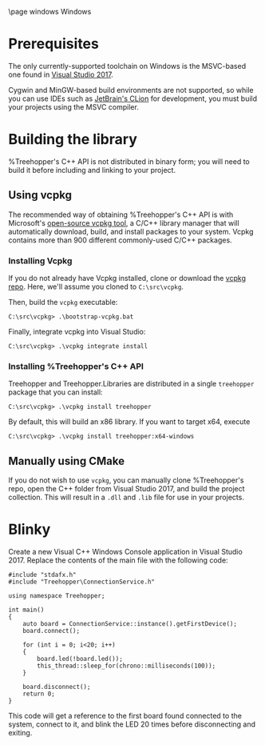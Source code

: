 \page windows Windows

# Prerequisites

The only currently-supported toolchain on Windows is the MSVC-based one found in [Visual Studio 2017](https://www.visualstudio.com/downloads/). 

Cygwin and MinGW-based build environments are not supported, so while you can use IDEs such as [JetBrain's CLion](https://www.jetbrains.com/clion/) for development, you must build your projects using the MSVC compiler.

# Building the library

%Treehopper's C++ API is not distributed in binary form; you will need to build it before including and linking to your project.

## Using vcpkg

The recommended way of obtaining %Treehopper's C++ API is with Microsoft's [open-source vcpkg tool](https://github.com/Microsoft/vcpkg), a C/C++ library manager that will automatically download, build, and install packages to your system. Vcpkg contains more than 900 different commonly-used C/C++ packages.

### Installing Vcpkg

If you do not already have Vcpkg installed, clone or download the [vcpkg repo](https://github.com/Microsoft/vcpkg). Here, we'll assume you cloned to `C:\src\vcpkg`.

Then, build the `vcpkg` executable:

    C:\src\vcpkg> .\bootstrap-vcpkg.bat

Finally, integrate vcpkg into Visual Studio:

    C:\src\vcpkg> .\vcpkg integrate install

### Installing %Treehopper's C++ API

Treehopper and Treehopper.Libraries are distributed in a single `treehopper` package that you can install:

    C:\src\vcpkg> .\vcpkg install treehopper

By default, this will build an x86 library. If you want to target x64, execute

    C:\src\vcpkg> .\vcpkg install treehopper:x64-windows

## Manually using CMake

If you do not wish to use `vcpkg`, you can manually clone %Treehopper's repo, open the C++ folder from Visual Studio 2017, and build the project collection. This will result in a `.dll` and `.lib` file for use in your projects.

# Blinky

Create a new Visual C++ Windows Console application in Visual Studio 2017. Replace the contents of the main file with the following code:

    #include "stdafx.h"
    #include "Treehopper\ConnectionService.h"

    using namespace Treehopper;

    int main()
    {
        auto board = ConnectionService::instance().getFirstDevice();
        board.connect();

        for (int i = 0; i<20; i++)
        {
            board.led(!board.led());
            this_thread::sleep_for(chrono::milliseconds(100));
        }

        board.disconnect();
        return 0;
    }

This code will get a reference to the first board found connected to the system, connect to it, and blink the LED 20 times before disconnecting and exiting.
